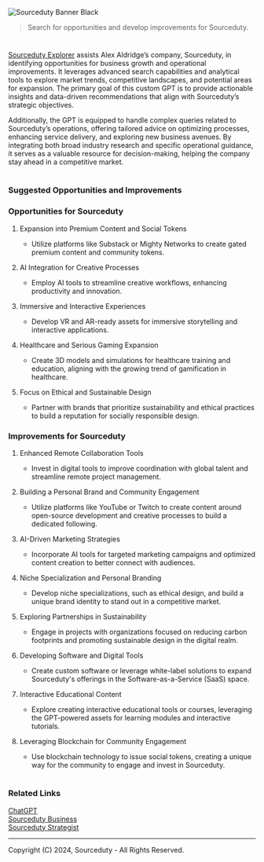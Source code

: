 ![Sourceduty Banner Black](https://github.com/user-attachments/assets/72009805-c63a-46ec-8fe6-eaa3ed7c1000)

> Search for opportunities and develop improvements for Sourceduty.

#

[Sourceduty Explorer](https://chatgpt.com/g/g-kTnNxUovH-sourceduty-explorer) assists Alex Aldridge’s company, Sourceduty, in identifying opportunities for business growth and operational improvements. It leverages advanced search capabilities and analytical tools to explore market trends, competitive landscapes, and potential areas for expansion. The primary goal of this custom GPT is to provide actionable insights and data-driven recommendations that align with Sourceduty’s strategic objectives.

Additionally, the GPT is equipped to handle complex queries related to Sourceduty’s operations, offering tailored advice on optimizing processes, enhancing service delivery, and exploring new business avenues. By integrating both broad industry research and specific operational guidance, it serves as a valuable resource for decision-making, helping the company stay ahead in a competitive market.

#
### Suggested Opportunities and Improvements

### Opportunities for Sourceduty

1. Expansion into Premium Content and Social Tokens
   - Utilize platforms like Substack or Mighty Networks to create gated premium content and community tokens.
   
2. AI Integration for Creative Processes
   - Employ AI tools to streamline creative workflows, enhancing productivity and innovation.

3. Immersive and Interactive Experiences
   - Develop VR and AR-ready assets for immersive storytelling and interactive applications.

4. Healthcare and Serious Gaming Expansion
   - Create 3D models and simulations for healthcare training and education, aligning with the growing trend of gamification in healthcare.

5. Focus on Ethical and Sustainable Design
   - Partner with brands that prioritize sustainability and ethical practices to build a reputation for socially responsible design.

### Improvements for Sourceduty

1. Enhanced Remote Collaboration Tools
   - Invest in digital tools to improve coordination with global talent and streamline remote project management.

2. Building a Personal Brand and Community Engagement
   - Utilize platforms like YouTube or Twitch to create content around open-source development and creative processes to build a dedicated following.

3. AI-Driven Marketing Strategies
   - Incorporate AI tools for targeted marketing campaigns and optimized content creation to better connect with audiences.

4. Niche Specialization and Personal Branding
   - Develop niche specializations, such as ethical design, and build a unique brand identity to stand out in a competitive market.

5. Exploring Partnerships in Sustainability
   - Engage in projects with organizations focused on reducing carbon footprints and promoting sustainable design in the digital realm.

6. Developing Software and Digital Tools
   - Create custom software or leverage white-label solutions to expand Sourceduty's offerings in the Software-as-a-Service (SaaS) space.

7. Interactive Educational Content
   - Explore creating interactive educational tools or courses, leveraging the GPT-powered assets for learning modules and interactive tutorials.

8. Leveraging Blockchain for Community Engagement
   - Use blockchain technology to issue social tokens, creating a unique way for the community to engage and invest in Sourceduty.

#
### Related Links

[ChatGPT](https://github.com/sourceduty/ChatGPT)
<br>
[Sourceduty Business](https://github.com/sourceduty/Sourceduty_Business)
<br>
[Sourceduty Strategist](https://github.com/sourceduty/Sourceduty_Strategist)

***
Copyright (C) 2024, Sourceduty - All Rights Reserved.
